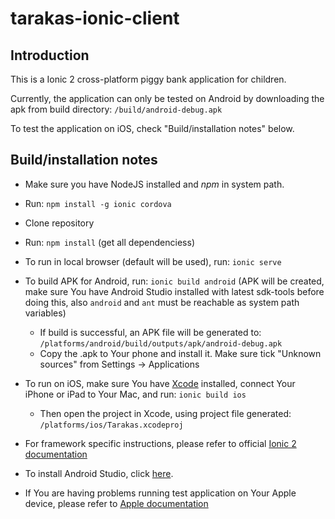 # tarakas-ionic-client

## Introduction
This is a Ionic 2 cross-platform piggy bank application for children.

Currently, the application can only be tested on Android by downloading the apk from build directory: ```/build/android-debug.apk```

To test the application on iOS, check "Build/installation notes" below.

## Build/installation notes

* Make sure you have NodeJS installed and *npm* in system path.
* Run: ```npm install -g ionic cordova```
* Clone repository
* Run: ```npm install``` (get all dependenciess)
* To run in local browser (default will be used), run: ```ionic serve```
* To build APK for Android, run: ```ionic build android``` (APK will be created, make sure You have Android Studio installed with latest sdk-tools before doing this, also ```android``` and ```ant``` must be reachable as system path variables)
  * If build is successful, an APK file will be generated to: ```/platforms/android/build/outputs/apk/android-debug.apk```
  * Copy the .apk to Your phone and install it. Make sure tick "Unknown sources" from Settings -> Applications
* To run on iOS, make sure You have [Xcode](https://developer.apple.com/xcode/) installed, connect Your iPhone or iPad to Your Mac, and run: ```ionic build ios```
  * Then open the project in Xcode, using project file generated: ```/platforms/ios/Tarakas.xcodeproj```
  
* For framework specific instructions, please refer to official [Ionic 2 documentation](http://ionicframework.com/docs/intro/installation/)
* To install Android Studio, click [here](https://developer.android.com/studio/index.html).
* If You are having problems running test application on Your Apple device, please refer to [Apple documentation](https://developer.apple.com/library/content/documentation/IDEs/Conceptual/AppDistributionGuide/LaunchingYourApponDevices/LaunchingYourApponDevices.html)
